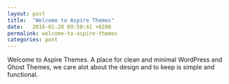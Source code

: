 ```yaml
---
layout: post
title:  "Welcome to Aspire Themes"
date:   2016-01-20 09:50:41 +0200
permalink: welcome-to-aspire-themes
categories: post
---
```


Welcome to Aspire Themes.  A place for clean and minimal WordPress and Ghost Themes, we care alot about the design and to keep is simple and functional.